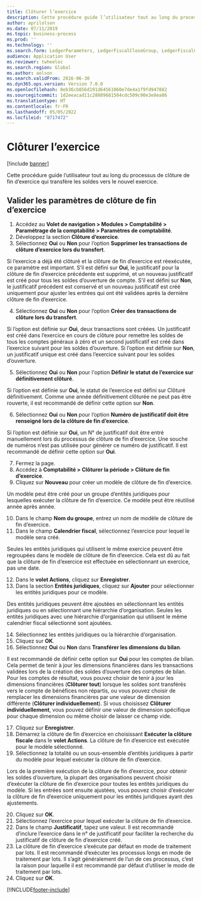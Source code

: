 ```yaml
---
title: Clôturer l’exercice
description: Cette procédure guide l’utilisateur tout au long du processus de clôture de fin d’exercice qui transfère les soldes vers le nouvel exercice.
author: aprilolson
ms.date: 07/11/2019
ms.topic: business-process
ms.prod: ''
ms.technology: ''
ms.search.form: LedgerParameters, LedgerFiscalCloseGroup, LedgerFiscalCloseAddLedger, SysLookupMultiSelectGrid, LedgerFiscalCloseRunGroup
audience: Application User
ms.reviewer: twheeloc
ms.search.region: Global
ms.author: aolson
ms.search.validFrom: 2016-06-30
ms.dyn365.ops.version: Version 7.0.0
ms.openlocfilehash: 8eb36cb856d191d64561060e7de4a1f9fd947882
ms.sourcegitcommit: 1d2eeacad11c28889681504cdc509c90e3e8ea86
ms.translationtype: HT
ms.contentlocale: fr-FR
ms.lasthandoff: 05/05/2022
ms.locfileid: "8717472"
---
```

# <a name="close-the-fiscal-year"></a>Clôturer l’exercice

[!include [banner](../../includes/banner.md)]

Cette procédure guide l’utilisateur tout au long du processus de clôture de fin d’exercice qui transfère les soldes vers le nouvel exercice.


## <a name="validate-year-end-close-parameters"></a>Valider les paramètres de clôture de fin d’exercice
1. Accédez au **Volet de navigation > Modules > Comptabilité > Paramétrage de la comptabilité > Paramètres de comptabilité**.
2. Développez la section **Clôture d’exercice**.
3. Sélectionnez **Oui** ou **Non** pour l’option **Supprimer les transactions de clôture d’exercice lors du transfert**.
    
Si l’exercice a déjà été clôturé et la clôture de fin d’exercice est réexécutée, ce paramètre est important. S’il est défini sur **Oui**, le justificatif pour la clôture de fin d’exercice précédente est supprimé, et un nouveau justificatif est créé pour tous les soldes d’ouverture de compte. S’il est défini sur **Non**, le justificatif précédent est conservé et un nouveau justificatif est créé uniquement pour ajuster les entrées qui ont été validées après la dernière clôture de fin d’exercice.

4. Sélectionnez **Oui** ou **Non** pour l’option **Créer des transactions de clôture lors du transfert**.

Si l’option est définie sur **Oui**, deux transactions sont créées. Un justificatif est créé dans l’exercice en cours de clôture pour remettre les soldes de tous les comptes généraux à zéro et un second justificatif est créé dans l’exercice suivant pour les soldes d’ouverture. Si l’option est définie sur **Non**, un justificatif unique est créé dans l’exercice suivant pour les soldes d’ouverture.  

5. Sélectionnez **Oui** ou **Non** pour l'option **Définir le statut de l’exercice sur définitivement clôturé**.

Si l’option est définie sur **Oui**, le statut de l’exercice est défini sur Clôturé définitivement. Comme une année définitivement clôturée ne peut pas être rouverte, il est recommandé de définir cette option sur **Non**.  

6. Sélectionnez **Oui** ou **Non** pour l’option **Numéro de justificatif doit être renseigné lors de la clôture de fin d’exercice**.

Si l’option est définie sur **Oui**, un N° de justificatif doit être entré manuellement lors du processus de clôture de fin d’exercice. Une souche de numéros n’est pas utilisée pour générer ce numéro de justificatif. Il est recommandé de définir cette option sur **Oui**.  

7. Fermez la page.
8. Accédez à **Comptabilité > Clôturer la période > Clôture de fin d’exercice**.
9. Cliquez sur **Nouveau** pour créer un modèle de clôture de fin d’exercice.

Un modèle peut être créé pour un groupe d’entités juridiques pour lesquelles exécuter la clôture de fin d’exercice. Ce modèle peut être réutilisé année après année.  

10. Dans le champ **Nom du groupe**, entrez un nom de modèle de clôture de fin d’exercice.
11. Dans le champ **Calendrier fiscal**, sélectionnez l’exercice pour lequel le modèle sera créé.

Seules les entités juridiques qui utilisent le même exercice peuvent être regroupées dans le modèle de clôture de fin d’exercice. Cela est dû au fait que la clôture de fin d’exercice est effectuée en sélectionnant un exercice, pas une date.  

12. Dans le **volet Actions**, cliquez sur **Enregistrer**.
13. Dans la section **Entités juridiques**, cliquez sur **Ajouter** pour sélectionner les entités juridiques pour ce modèle.
    
Des entités juridiques peuvent être ajoutées en sélectionnant les entités juridiques ou en sélectionnant une hiérarchie d’organisation. Seules les entités juridiques avec une hiérarchie d’organisation qui utilisent le même calendrier fiscal sélectionné sont ajoutées.  

14. Sélectionnez les entités juridiques ou la hiérarchie d’organisation.
15. Cliquez sur **OK**.
16. Sélectionnez **Oui** ou **Non** dans **Transférer les dimensions du bilan**.

Il est recommandé de définir cette option sur **Oui** pour les comptes de bilan. Cela permet de tenir à jour les dimensions financières dans les transactions validées lors de la création des soldes d’ouverture des comptes de bilan. Pour les comptes de résultat, vous pouvez choisir de tenir à jour les dimensions financières (**Clôturer tout**) lorsque les soldes sont transférés vers le compte de bénéfices non répartis, ou vous pouvez choisir de remplacer les dimensions financières par une valeur de dimension différente (**Clôturer individuellement**). Si vous choisissez **Clôturer individuellement**, vous pouvez définir une valeur de dimension spécifique pour chaque dimension ou même choisir de laisser ce champ vide.  

17. Cliquez sur **Enregistrer**.
18. Démarrez la clôture de fin d’exercice en choisissant **Exécuter la clôture fiscale** dans le **volet Actions**. La clôture de fin d’exercice est exécutée pour le modèle sélectionné.  
19. Sélectionnez la totalité ou un sous-ensemble d’entités juridiques à partir du modèle pour lequel exécuter la clôture de fin d’exercice.

Lors de la première exécution de la clôture de fin d’exercice, pour obtenir les soldes d’ouverture, la plupart des organisations peuvent choisir d’exécuter la clôture de fin d’exercice pour toutes les entités juridiques du modèle. Si les entrées sont ensuite ajustées, vous pouvez choisir d’exécuter la clôture de fin d’exercice uniquement pour les entités juridiques ayant des ajustements.  

20. Cliquez sur **OK**.
21. Sélectionnez l’exercice pour lequel exécuter la clôture de fin d’exercice.
22. Dans le champ **Justificatif**, tapez une valeur. Il est recommandé d’inclure l’exercice dans le n° de justificatif pour faciliter la recherche du justificatif de clôture de fin d’exercice créé.  
23. La clôture de fin d’exercice s’exécute par défaut en mode de traitement par lots. Il est recommandé d’exécuter les processus longs en mode de traitement par lots. Il s’agit généralement de l’un de ces processus, c’est la raison pour laquelle il est recommandé par défaut d’utiliser le mode de traitement par lots.  
24. Cliquez sur **OK**.



[!INCLUDE[footer-include](../../../includes/footer-banner.md)]
